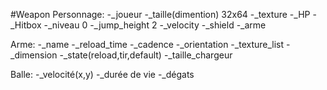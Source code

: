#Weapon
Personnage:
-_joueur
-_taille(dimention) 32x64
-_texture
-_HP
-_Hitbox
-_niveau 0
-_jump_height 2
-_velocity
-_shield
-_arme

Arme:
-_name
-_reload_time
-_cadence
-_orientation
-_texture_list
-_dimension
-_state(reload,tir,default)
-_taille_chargeur

Balle:
-_velocité(x,y)
-_durée de vie
-_dégats
